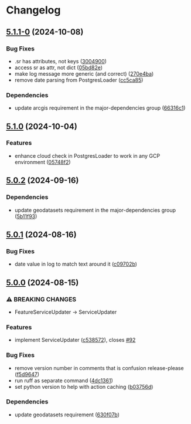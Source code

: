 # Changelog

## [5.1.1-0](https://github.com/agrc/palletjack/compare/v5.1.0...v5.1.1-0) (2024-10-08)


### Bug Fixes

* .sr has attributes, not keys ([3004900](https://github.com/agrc/palletjack/commit/3004900de9b23c24172373770ce53acac59552c4))
* access sr as attr, not dict ([05bd82e](https://github.com/agrc/palletjack/commit/05bd82e8b91b6eeb8a7974da4dc294b60742ef9f))
* make log message more generic (and correct) ([270e4ba](https://github.com/agrc/palletjack/commit/270e4bacf0f2bef01b96891cd98b1d4488f94e86))
* remove date parsing from PostgresLoader ([cc5ca85](https://github.com/agrc/palletjack/commit/cc5ca85ed3d608eb5c8d5083c5bb039a96d4596a))


### Dependencies

* update arcgis requirement in the major-dependencies group ([66316c1](https://github.com/agrc/palletjack/commit/66316c1875c438fe84d502f48c56cac6da607f48))

## [5.1.0](https://github.com/agrc/palletjack/compare/v5.0.2...v5.1.0) (2024-10-04)


### Features

* enhance cloud check in PostgresLoader to work in any GCP environment ([05748f2](https://github.com/agrc/palletjack/commit/05748f20cf203bd2cfa30143fa7caaaaea947152))

## [5.0.2](https://github.com/agrc/palletjack/compare/v5.0.1...v5.0.2) (2024-09-16)


### Dependencies

* update geodatasets requirement in the major-dependencies group ([5b11f93](https://github.com/agrc/palletjack/commit/5b11f93535c8503ed1afd8fc807a5df3189191cb))

## [5.0.1](https://github.com/agrc/palletjack/compare/v5.0.0...v5.0.1) (2024-08-16)


### Bug Fixes

* date value in log to match text around it ([c09702b](https://github.com/agrc/palletjack/commit/c09702b836cea219ffaf84bf1c7533f09e3f8bf2))

## [5.0.0](https://github.com/agrc/palletjack/compare/4.4.2...v5.0.0) (2024-08-15)


### ⚠ BREAKING CHANGES

* FeatureServiceUpdater -> ServiceUpdater

### Features

* implement ServiceUpdater ([c538572](https://github.com/agrc/palletjack/commit/c5385721256d0bf1b7f854fb9251192dd67c9df3)), closes [#92](https://github.com/agrc/palletjack/issues/92)


### Bug Fixes

* remove version number in comments that is confusion release-please ([f5d9647](https://github.com/agrc/palletjack/commit/f5d96472076bb21f32542bc56ad2a2f5e9859dc6))
* run ruff as separate command ([4dc1361](https://github.com/agrc/palletjack/commit/4dc1361c8de9f64403f4512180a12262ad812e33))
* set python version to help with action caching ([b03756d](https://github.com/agrc/palletjack/commit/b03756dfdf197d96a14697ca4dce668472757336))


### Dependencies

* update geodatasets requirement ([630f07b](https://github.com/agrc/palletjack/commit/630f07b8beb9519da38c874fbd9c10b44ca20b73))
